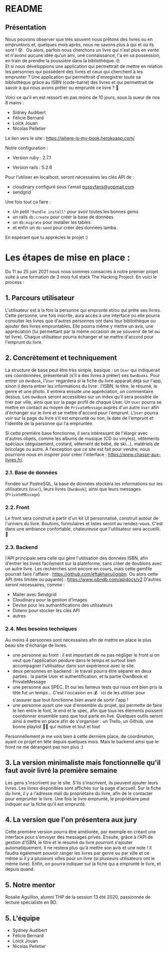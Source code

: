 # README

## Présentation
Nous pouvons observer que très souvent nous prêtons des livres ou en empruntons et, quelques mois après, nous ne savons plus à qui et où ils sont ! 😰  &nbsp; Ou alors, parfois nous cherchons un livre qui n'est plus en vente et n'avons aucune idée qu'un ami, une connaissance, l'a en sa possession, en train de prendre la poussière dans la bibliothèque. 🤓 <br>
Et si nous développions une application qui permettrait de mettre en relation les personnes qui possèdent des livres et ceux qui cherchent à les emprunter ? Une application qui permettrait d'enregistrer toute sa bibliothèque grâce au ISBN (code-barre) des livres et qui permettrait de savoir à qui nous avons prêter ou emprunté ce livre ? 🤩

Voici ce qu'il en est ressorti en pas moins de 10 jours, sous la sueur de nos 8 mains :
- Sidney Audibert
- Félicie Bernard
- Loïck Jouan
- Nicolas Pelletier

Le lien vers le site : https://where-is-my-book.herokuapp.com/

Notre configuration :

* Version ruby : 2.7.1

* Version rails : 5.2.6

Pour l'utiliser en localhost, seront nécessaires les clés API de :
- cloudinary configuré sous l'email pussyfans@yopmail.com
- sendgrid

Une fois tout ça faire :
- Un petit ```"bundle install"``` pour avoir toutes les bonnes gems
- un rails ```db:create``` pour créer la base de données
- un ```db:migrate``` pour installer les tables
- et enfin un ```db:seed``` pour créer des données lamba.


En espérant que tu apprécies le projet :)



# Les étapes de mise en place :
Du 11 au 25 juin 2021 nous nous sommes consacrés à notre premier projet suite à une formation de 3 mois full stack The Hacking Project. 
En voici le process :

## 1. Parcours utilisateur
L'utilisateur est à la fois la personne qui emprunte et/ou qui prête ses livres. Cette personne, une fois inscrite, aura accès à une interface où elle pourra consulter les livres que d'autres personnes ont dans leur bibliothèque ou ajouter des livres empruntables. 
Elle pourra même y mettre un avis, une appréciation (lui permettant par la même occasion de se souvenir de tel ou tel livre). 
Chaque utilisateur pourra échanger et se mettre d'accord pour l'emprunt du livre.

## 2. Concrètement et techniquement
La structure de base peut être très simple, basique : un <code>User</code> qui indiquerait ses coordonnées, présenterait (s'il a des livres à prêter) ses <code>OwnBooks</code>. 
Pour entrer un <code>OwnBook</code>, l'<code>User</code> regardera si la fiche du livre apparait déjà sur l'app, sinon il devra entrer les informations du livre : l'ISBN, le titre, le résumé, le genre et une photo. Il entrera ensuite une appréciation, un commentaire dessus.
Les <code>OwnBook</code> seront accessibles sur un index qu'il sera possible de trier par ville, ainsi que sur la page profil de chaque User.
Un <code>User</code> pourra se mettre en contact au moyen de <code>PrivateMessage</code> auprès d'un autre <code>User</code> afin d'échanger sur le livre et se mettre d'accord pour l'emprunt.
L'<code>User</code> pourra voir sur la page du livre s'il est emprunté ou non, la date de l'emprunt et l'identité de la personne qui l'a empruntée.

Si cette première base fonctionne, il sera intéressant de l'élargir avec d'autres objets, comme les albums de musique (CD ou vinyles), vêtements spéciaux (déguisement, costard, vêtement de bébé, de ski...), matériels de bricolage ou autre.
A l'exception que ce site est fait pour vendre, nous pourrions nous en inspirer pour créer l'interface : https://www.chasse-aux-livres.fr/.

### 2.1. Base de données
Fondée sur PostreSQL, la base de données stockera les informations sur les utilisateurs (<code>User</code>), leurs livres (<code>OwnBook</code>); ainsi que leurs messages (<code>PrivateMEssage</code>)

### 2.2. Front
Le front sera construit à partir d'un kit UI personnalisé, construit autour de l'univers du livre. Boutons, formulaires et listes seront au rendez-vous. C'est dans une ambiance confortable, chaleureuse que l'utilisateur sera accueilli. 🥰 

### 2.3. Backend
l'API principale sera celle qui gère l'utilisation des données ISBN, afin d'entrer les livres facilement sur la plateforme, sans créer de doublons avec un autre livre. Les recherches sont encore en cours, mais cette gemfile pourrait faire l'affaire : https://github.com/eftakhairul/gisbn. Ou alors cette API (très limitée ou payante) : https://www.isbndb.com/apidocs/v2
D'autres seront nécessaires, comme :
- Mailer avec Sendgrid
- Cloudinary pour la gestion d'images
- Devise pour les authantifications des utilisateurs
- Dotenv pour stocker les clés API
- autres

### 2.4. Mes besoins techniques
Au moins 4 personnes sont nécessaires afin de  mettre en place le plus beau site d'échange de livres.
- une personne au front : il est important de ne pas négliger le front si on veut que l'application perdure dans le temps et surtout bien accompagner l'utilisateur dans son expérience avec le site.
- deux personnes en backend : le travail pourra être séparer en deux parties : la partie User et authentification, et la partie OwnBook et PrivateMessage
- une personne aux SPEC. Et oui les fameux tests qui nous ont bien pris la tête fut un temps... C'est l'occasion en 💰 &nbsp; ici de les utiliser pour s'assurer que tout fonctionne bien avant de sortir l'app !
- une personne ayant une vue d'ensemble du projet, qui permette de faire le lien entre le font, le end et le spec, afin que tous les éléments puissent coordonner ensemble sans que tout parte en live. Quelques outils seront ainsi à mettre en place afin de s'organiser : un Trello, un Github, une bonne playlist 💃🕺 qui motive et tout et tout

Personnellement je me vois bien à cette dernière place, de coordination, ayant ce projet en tête depuis quelques mois. Mais le backend ainsi que le front ne me dérangent pas non plus :)

## 3. La version minimaliste mais fonctionnelle qu'il faut avoir livré la première semaine
Les gens s'inscrivent sur le site. S'ils s'inscrivent, ils peuvent ajouter leurs livres. Les livres disponibles sont affichés sur la page d'accueil. Sur la fiche du livre, il y a l'adresse mail du propriétaire du livre, afin de le contacter pour emprunter le livre. Une fois le livre emprunté, le propriétaire peut indiquer sur la fiche qu'il est emprunté.

## 4. La version que l'on présentera aux jury
Cette première version pourra être améliorée, par exemple en créant une interface pour s'envoyer des messages privés. Ensuite, grâce à l'API de gestion d'ISBN, le titre et le résumé du livre pourront s'ajouter automatiquement. Il ne restera plus qu'à mettre son avis et une note ! Il faudra également pouvoir ranger les livres par genre ou par ville et ce même si il y a plusieurs villes pour un livre (si plusieurs utilisateurs ont le même livre).
Enfin, on pourra indiquer sur la fiche qui a emprunté le livre, et depuis quand.

## 5. Notre mentor
Rosalie Aguillon, alumni THP de la session 13 été 2020, passionnée de lecture spécialiste en BD.

## 5. L'équipe
- Sydney Audibert
- Félicie Bernard
- Loïck Jouan
- Nicolas Pelletier